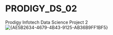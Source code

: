 # PRODIGY_DS_02
Prodigy Infotech Data Science Project 2
![{AE5B2634-4679-4B43-9125-AB36B9FF1BF5}](https://github.com/user-attachments/assets/c774b605-125a-4c87-8b1d-a24152d166e7)
